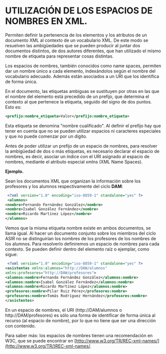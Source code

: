 # UTILIZACIÓN DE LOS ESPACIOS DE NOMBRES EN XML.

 Permiten definir la pertenencia de los elementos y los atributos de un documento XML al contexto de un vocabulario XML. De este modo se resuelven las ambigüedades que se pueden producir al juntar dos documentos distintos, de dos autores diferentes, que han utilizado el mismo nombre de etiqueta para representar cosas distintas.

 Los espacios de nombres, también conocidos como name spaces, permiten dar un nombre único a cada elemento, indexándolos según el nombre del vocabulario adecuado. Además están asociados a un URI que los identifica de forma única.

En el documento, las etiquetas ambiguas se sustituyen por otras en las que el nombre del elemento está precedido de un prefijo, que determina el contexto al que pertenece 
la etiqueta, seguido del signo de dos puntos. Esto es:

```xml
<prefijo:nombre_etiqueta>Valor</prefijo:nombre_etiqueta>
```

 Esta etiqueta se denomina "nombre cualificado". Al definir el prefijo hay que tener en cuenta que no se pueden utilizar espacios ni caracteres especiales y que no puede comenzar por un dígito.

 Antes de poder utilizar un prefijo de un espacio de nombres, para resolver la ambigüedad de dos o más etiquetas, es necesario declarar el espacio de nombres, es decir, asociar un índice con el URI asignado al espacio de nombres, mediante el atributo especial xmlns (XML Name Spaces).

__Ejemplo.__

 Sean los documentos XML que organizan la información sobre los profesores y los alumnos respectivamente del ciclo __DAM__:

```xml
 <?xml version="1.0" encoding="iso-8859-1" standalone="yes" ?>
 <alumnos>
<nombre>Fernando Fernández González</nombre>
<nombre>Isabel González Fernández</nombre>
<nombre>Ricardo Martínez López</nombre>
</alumnos>
```

 Vemos que la misma etiqueta nombre existe en ambos documentos, se llama igual.
 Al hacer un documento conjunto sobre los miembros del ciclo ASIR no se distinguirían los nombres de los profesores de los nombres de los alumnos. Para resolverlo definiremos un espacio de nombres para cada contexto. Se pueden definir dentro del elemento raíz o ejemplar, como sigue: 

```xml
 <?xml version="1.0" encoding="iso-8859-1" standalone="yes" ?>
<asistentes xmlns:alumnos="http://DAW/alumnos"
xmlns:profesores="http://DAW/profesores">
<alumnos:nombre>Fernando Fernández González</alumnos:nombre>
<alumnos:nombre>Isabel González Fernández</alumnos:nombre>
<alumnos:nombre>Ricardo Martínez López</alumnos:nombre>
<profesores:nombre>Pilar Ruiz Pérez</profesores:nombre>
<profesores:nombre>Tomás Rodríguez Hernández</profesores:nombre>
</asistentes>
```

 En un espacio de nombres, el URI (http://DAM/alumnos o http://DAM/profesores) es sólo una forma de identificar de forma única al recurso (al espacio de nombre), por lo que no tiene que ser una dirección con contenido.

 Para saber más: los espacios de nombres tienen una recomendación en W3C, que se puede encontrar en [http://www.w3.org/TR/REC-xml-names/](http://www.w3.org/TR/)REC-xml-names/.
